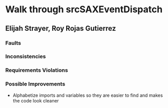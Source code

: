 # Walk through srcSAXEventDispatch
## Elijah Strayer, Roy Rojas Gutierrez

### Faults

### Inconsistencies

### Requirements Violations

### Possible Improvements
- Alphabetize imports and variables so they are easier to find and makes the code look cleaner
